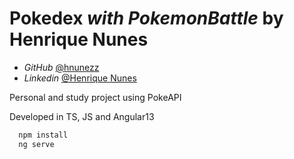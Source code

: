 # Pokedex *with PokemonBattle* by Henrique Nunes

- *GitHub* [@hnunezz](https://www.github.com/hnunezz)
- *Linkedin* [@Henrique Nunes](https://www.linkedin.com/in/henrique-nunes-de-almeida-ba897a1aa/)

Personal and study project using PokeAPI

Developed in TS, JS and Angular13




```bash
  npm install 
  ng serve
```
    